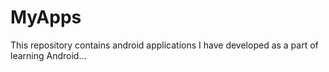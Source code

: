 # MyApps
This repository contains android applications I have developed as a part of learning Android...
